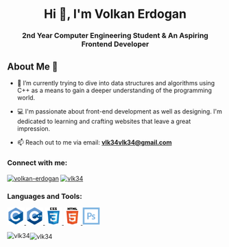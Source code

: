 <h1 align="center">Hi 👋, I'm Volkan Erdogan</h1>
<h3 align="center">2nd Year Computer Engineering Student & An Aspiring Frontend Developer</h3>

<h2>About Me 👤</h2>

- 🌱 I’m currently trying to dive into data structures and algorithms using C++ as a means to gain a deeper understanding of the programming world. 
- 💻 I'm passionate about front-end development as well as designing. I'm dedicated to learning and crafting websites that leave a great impression. 

- 📫 Reach out to me via email: **vlk34vlk34@gmail.com**

<h3 align="left">Connect with me:</h3>
<p align="left">
<a href="https://linkedin.com/in/volkan-erdogan" target="blank"><img align="center" src="https://raw.githubusercontent.com/rahuldkjain/github-profile-readme-generator/master/src/images/icons/Social/linked-in-alt.svg" alt="volkan-erdogan" height="30" width="40" /></a>
<a href="https://dribbble.com/vlk34" target="blank"><img align="center" src="https://raw.githubusercontent.com/rahuldkjain/github-profile-readme-generator/master/src/images/icons/Social/dribbble.svg" alt="vlk34" height="30" width="40" /></a>
</p>

<h3 align="left">Languages and Tools:</h3>
<p align="left"> <a href="https://www.cprogramming.com/" target="_blank" rel="noreferrer"> <img src="https://raw.githubusercontent.com/devicons/devicon/master/icons/c/c-original.svg" alt="c" width="40" height="40"/> </a> <a href="https://www.w3schools.com/cpp/" target="_blank" rel="noreferrer"> <img src="https://raw.githubusercontent.com/devicons/devicon/master/icons/cplusplus/cplusplus-original.svg" alt="cplusplus" width="40" height="40"/> </a> <a href="https://www.w3schools.com/css/" target="_blank" rel="noreferrer"> <img src="https://raw.githubusercontent.com/devicons/devicon/master/icons/css3/css3-original-wordmark.svg" alt="css3" width="40" height="40"/> </a> <a href="https://www.w3.org/html/" target="_blank" rel="noreferrer"> <img src="https://raw.githubusercontent.com/devicons/devicon/master/icons/html5/html5-original-wordmark.svg" alt="html5" width="40" height="40"/> </a> <a href="https://www.photoshop.com/en" target="_blank" rel="noreferrer"> <img src="https://raw.githubusercontent.com/devicons/devicon/master/icons/photoshop/photoshop-line.svg" alt="photoshop" width="40" height="40"/> </a> </p>


<p><img align="left" src="https://github-readme-stats.vercel.app/api/top-langs?username=vlk34&show_icons=true&locale=en&layout=compact" alt="vlk34" /></p>
<p><img align="center" src="https://github-readme-streak-stats.herokuapp.com/?user=vlk34&" alt="vlk34" /></p>






